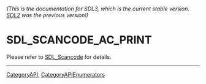###### (This is the documentation for SDL3, which is the current stable version. [SDL2](https://wiki.libsdl.org/SDL2/) was the previous version!)
# SDL_SCANCODE_AC_PRINT

Please refer to [SDL_Scancode](SDL_Scancode) for details.

----
[CategoryAPI](CategoryAPI), [CategoryAPIEnumerators](CategoryAPIEnumerators)

